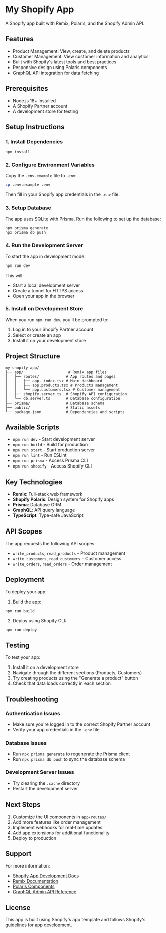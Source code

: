 # My Shopify App

A Shopify app built with Remix, Polaris, and the Shopify Admin API.

## Features

- Product Management: View, create, and delete products
- Customer Management: View customer information and analytics
- Built with Shopify's latest tools and best practices
- Responsive design using Polaris components
- GraphQL API integration for data fetching

## Prerequisites

- Node.js 18+ installed
- A Shopify Partner account
- A development store for testing

## Setup Instructions

### 1. Install Dependencies

```bash
npm install
```

### 2. Configure Environment Variables

Copy the `.env.example` file to `.env`:

```bash
cp .env.example .env
```

Then fill in your Shopify app credentials in the `.env` file.

### 3. Setup Database

The app uses SQLite with Prisma. Run the following to set up the database:

```bash
npx prisma generate
npx prisma db push
```

### 4. Run the Development Server

To start the app in development mode:

```bash
npm run dev
```

This will:
- Start a local development server
- Create a tunnel for HTTPS access
- Open your app in the browser

### 5. Install on Development Store

When you run `npm run dev`, you'll be prompted to:
1. Log in to your Shopify Partner account
2. Select or create an app
3. Install it on your development store

## Project Structure

```
my-shopify-app/
├── app/                    # Remix app files
│   ├── routes/            # App routes and pages
│   │   ├── app._index.tsx # Main dashboard
│   │   ├── app.products.tsx # Products management
│   │   └── app.customers.tsx # Customer management
│   ├── shopify.server.ts  # Shopify API configuration
│   └── db.server.ts       # Database configuration
├── prisma/                # Database schema
├── public/                # Static assets
└── package.json           # Dependencies and scripts
```

## Available Scripts

- `npm run dev` - Start development server
- `npm run build` - Build for production
- `npm run start` - Start production server
- `npm run lint` - Run ESLint
- `npm run prisma` - Access Prisma CLI
- `npm run shopify` - Access Shopify CLI

## Key Technologies

- **Remix**: Full-stack web framework
- **Shopify Polaris**: Design system for Shopify apps
- **Prisma**: Database ORM
- **GraphQL**: API query language
- **TypeScript**: Type-safe JavaScript

## API Scopes

The app requests the following API scopes:
- `write_products`, `read_products` - Product management
- `write_customers`, `read_customers` - Customer access
- `write_orders`, `read_orders` - Order management

## Deployment

To deploy your app:

1. Build the app:
```bash
npm run build
```

2. Deploy using Shopify CLI:
```bash
npm run deploy
```

## Testing

To test your app:
1. Install it on a development store
2. Navigate through the different sections (Products, Customers)
3. Try creating products using the "Generate a product" button
4. Check that data loads correctly in each section

## Troubleshooting

### Authentication Issues
- Make sure you're logged in to the correct Shopify Partner account
- Verify your app credentials in the `.env` file

### Database Issues
- Run `npx prisma generate` to regenerate the Prisma client
- Run `npx prisma db push` to sync the database schema

### Development Server Issues
- Try clearing the `.cache` directory
- Restart the development server

## Next Steps

1. Customize the UI components in `app/routes/`
2. Add more features like order management
3. Implement webhooks for real-time updates
4. Add app extensions for additional functionality
5. Deploy to production

## Support

For more information:
- [Shopify App Development Docs](https://shopify.dev/apps)
- [Remix Documentation](https://remix.run/docs)
- [Polaris Components](https://polaris.shopify.com)
- [GraphQL Admin API Reference](https://shopify.dev/docs/api/admin-graphql)

## License

This app is built using Shopify's app template and follows Shopify's guidelines for app development.